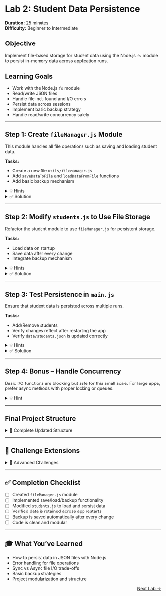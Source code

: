 # Lab 2: Student Data Persistence  
**Duration:** 25 minutes  
**Difficulty:** Beginner to Intermediate

## Objective
Implement file-based storage for student data using the Node.js `fs` module to persist in-memory data across application runs.

## Learning Goals
- Work with the Node.js `fs` module
- Read/write JSON files
- Handle file-not-found and I/O errors
- Persist data across sessions
- Implement basic backup strategy
- Handle read/write concurrency safely

---

## Step 1: Create `fileManager.js` Module

This module handles all file operations such as saving and loading student data.

**Tasks:**
- Create a new file `utils/fileManager.js`
- Add `saveDataToFile` and `loadDataFromFile` functions
- Add basic backup mechanism

<details>
<summary>💡 Hints</summary>

- Use `fs.writeFileSync()` and `fs.readFileSync()` for synchronous I/O  
- Handle `ENOENT` (file not found) gracefully  
- Use `JSON.stringify` and `JSON.parse` for file content  
- Create backup by copying the file  

</details>

<details>
<summary>✅ Solution</summary>

<pre><code class="language-js">
// utils/fileManager.js
const fs = require('fs');
const path = require('path');

const dataFilePath = path.join(__dirname, '../data/students.json');
const backupFilePath = path.join(__dirname, '../data/students_backup.json');

function saveDataToFile(data) {
  try {
    const jsonData = JSON.stringify(data, null, 2);
    fs.writeFileSync(dataFilePath, jsonData);
    fs.copyFileSync(dataFilePath, backupFilePath);
  } catch (err) {
    console.error('Error saving data:', err.message);
  }
}

function loadDataFromFile() {
  try {
    if (!fs.existsSync(dataFilePath)) return [];
    const jsonData = fs.readFileSync(dataFilePath, 'utf-8');
    return JSON.parse(jsonData);
  } catch (err) {
    console.error('Error loading data:', err.message);
    return [];
  }
}

module.exports = { saveDataToFile, loadDataFromFile };
</code></pre>

</details>

---

## Step 2: Modify `students.js` to Use File Storage

Refactor the student module to use `fileManager.js` for persistent storage.

**Tasks:**
- Load data on startup
- Save data after every change
- Integrate backup mechanism

<details>
<summary>💡 Hints</summary>

- Import `loadDataFromFile` and `saveDataToFile`  
- Replace direct access to in-memory array with file-backed updates  

</details>

<details>
<summary>✅ Solution</summary>

<pre><code class="language-js">
// src/students.js
const { saveDataToFile, loadDataFromFile } = require('../utils/fileManager');

let students = loadDataFromFile();

function addStudent(name, grade, subjects) {
  const newId = students.length > 0 ? Math.max(...students.map(s => s.id)) + 1 : 1;
  const newStudent = { id: newId, name, grade, subjects };
  students.push(newStudent);
  saveDataToFile(students);
  return newStudent;
}

function findStudentById(id) {
  return students.find(student => student.id === id);
}

function listAllStudents() {
  return students;
}

function updateStudentGrade(id, newGrade) {
  const student = findStudentById(id);
  if (student) {
    student.grade = newGrade;
    saveDataToFile(students);
    return student;
  }
  return null;
}

function deleteStudent(id) {
  const index = students.findIndex(student => student.id === id);
  if (index !== -1) {
    const removed = students.splice(index, 1)[0];
    saveDataToFile(students);
    return removed;
  }
  return null;
}

module.exports = {
  addStudent,
  findStudentById,
  listAllStudents,
  updateStudentGrade,
  deleteStudent
};
</code></pre>

</details>

---

## Step 3: Test Persistence in `main.js`

Ensure that student data is persisted across multiple runs.

**Tasks:**
- Add/Remove students
- Verify changes reflect after restarting the app
- Verify `data/students.json` is updated correctly

<details>
<summary>💡 Hints</summary>

- Add console logs to observe file persistence  
- Try running the app twice and observe data carryover  

</details>

<details>
<summary>✅ Solution</summary>

<pre><code class="language-bash">
npm start
# Add or delete a student
# Run again to confirm persistence
</code></pre>

Check `data/students.json` and `data/students_backup.json` for updated content.

</details>

---

## Step 4: Bonus – Handle Concurrency

Basic I/O functions are blocking but safe for this small scale. For large apps, prefer async methods with proper locking or queues.

<details>
<summary>💡 Hint</summary>

- `fs.writeFileSync()` is blocking  
- Use queues or libraries like `fs-extra` for concurrent environments  

</details>

---

## Final Project Structure

<details>
<summary>📁 Complete Updated Structure</summary>

<pre><code>
student-manager/
├── data/
│   ├── students.json
│   └── students_backup.json
├── src/
│   ├── main.js
│   └── students.js
├── utils/
│   └── fileManager.js
├── package.json
</code></pre>

</details>

---

## 🎯 Challenge Extensions

<details>
<summary>🚀 Advanced Challenges</summary>

1. **Async File Handling** – Use async/await versions of `fs` methods  
2. **Data Validation** – Add checks before saving (empty names, grades)  
3. **Read-Write Locking** – Prevent simultaneous read/write issues  
4. **Multiple Files** – Split data by grade or subject  
5. **Restore From Backup** – If main file is corrupt, use backup  
6. **Retry Mechanism** – Retry writes on temporary failure  

</details>

---

## ✅ Completion Checklist

- [ ] Created `fileManager.js` module
- [ ] Implemented save/load/backup functionality
- [ ] Modified `students.js` to load and persist data
- [ ] Verified data is retained across app restarts
- [ ] Backup is saved automatically after every change
- [ ] Code is clean and modular

---

## 🎓 What You’ve Learned

- How to persist data in JSON files with Node.js
- Error handling for file operations
- Sync vs Async file I/O trade-offs
- Basic backup strategies
- Project modularization and structure

<p align="right">
<a href="./lab3.md">Next Lab &rarr;</a>
</p>
